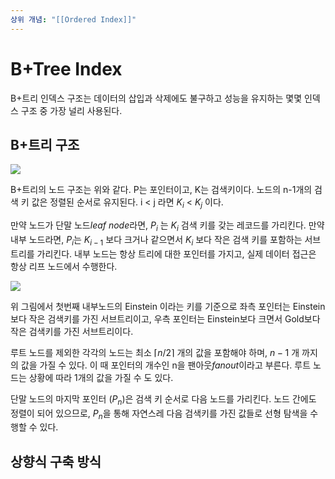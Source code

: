 ```yaml
---
상위 개념: "[[Ordered Index]]"
---
```

# B+Tree Index
B+트리 인덱스 구조는 데이터의 삽입과 삭제에도 불구하고 성능을 유지하는 몇몇 인덱스 구조 중 가장 널리 사용된다. 

## B+트리 구조
![](https://i.imgur.com/iZF5j8l.png)

B+트리의 노드 구조는 위와 같다. P는 포인터이고, K는 검색키이다. 노드의 n-1개의 검색 키 값은 정렬된 순서로 유지된다. i  < j 라면 $K_i$ < $K_j$ 이다.

만약 노드가 단말 노드*leaf node*라면, $P_i$ 는 $K_i$ 검색 키를 갖는 레코드를 가리킨다. 만약 내부 노드라면, $P_i$는 $K_{i-1}$ 보다 크거나 같으면서 $K_i$ 보다 작은 검색 키를 포함하는 서브트리를 가리킨다. 내부 노드는 항상 트리에 대한 포인터를 가지고, 실제 데이터 접근은 항상 리프 노드에서 수행한다.

![](https://i.imgur.com/EDa2fG4.png)

위 그림에서 첫번째 내부노드의 Einstein 이라는 키를 기준으로 좌측 포인터는 Einstein보다 작은 검색키를 가진 서브트리이고, 우측 포인터는 Einstein보다 크면서 Gold보다 작은 검색키를 가진 서브트리이다.

루트 노드를 제외한 각각의 노드는 최소 $\lceil n / 2 \rceil$  개의 값을 포함해야 하며, $n-1$ 개 까지의 값을 가질 수 있다. 이 때 포인터의 개수인 n을 팬아웃*fanout*이라고 부른다. 루트 노드는 상황에 따라 1개의 값을 가질 수 도 있다.

단말 노드의 마지막 포인터 ($P_n$)은 검색 키 순서로 다음 노드를 가리킨다. 노드 간에도 정렬이 되어 있으므로, $P_n$을 통해 자연스레 다음 검색키를 가진 값들로 선형 탐색을 수행할 수 있다.


## 상향식 구축 방식